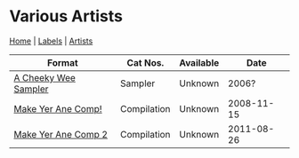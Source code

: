 # Various Artists

[Home](../index.md) | [Labels](../labels.md) | [Artists](../artists.md)

| Format | Cat Nos. | Available | Date |
|---|---|---|---|
| [A Cheeky Wee Sampler](../releases/various-a-cheeky-wee-sampler.md) | Sampler | Unknown | 2006? |
| [Make Yer Ane Comp!](../releases/various-make-yer-ane-comp.md) | Compilation | Unknown | 2008-11-15 |
| [Make Yer Ane Comp 2](../releases/various-make-yer-ane-comp-2.md) | Compilation | Unknown | 2011-08-26 |